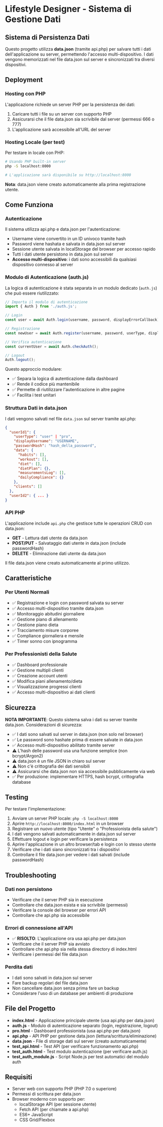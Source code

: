 # Lifestyle Designer - Sistema di Gestione Dati

## Sistema di Persistenza Dati

Questo progetto utilizza **data.json** (tramite api.php) per salvare tutti i dati dell'applicazione su server, permettendo l'accesso multi-dispositivo. I dati vengono memorizzati nel file data.json sul server e sincronizzati tra diversi dispositivi.

## Deployment

### Hosting con PHP
L'applicazione richiede un server PHP per la persistenza dei dati:
1. Caricare tutti i file su un server con supporto PHP
2. Assicurarsi che il file data.json sia scrivibile dal server (permessi 666 o 777)
3. L'applicazione sarà accessibile all'URL del server

### Hosting Locale (per test)
Per testare in locale con PHP:
```bash
# Usando PHP built-in server
php -S localhost:8000

# L'applicazione sarà disponibile su http://localhost:8000
```

**Nota**: data.json viene creato automaticamente alla prima registrazione utente.

## Come Funziona

### Autenticazione

Il sistema utilizza api.php e data.json per l'autenticazione:
- Username viene convertito in un ID univoco tramite hash
- Password viene hashata e salvata in data.json sul server
- Sessione utente salvata in localStorage del browser per accesso rapido
- Tutti i dati utente persistono in data.json sul server
- **Accesso multi-dispositivo**: i dati sono accessibili da qualsiasi dispositivo connesso al server

### Modulo di Autenticazione (auth.js)

La logica di autenticazione è stata separata in un modulo dedicato (`auth.js`) che può essere riutilizzato:

```javascript
// Importa il modulo di autenticazione
import { Auth } from './auth.js';

// Login
const user = await Auth.login(username, password, displayErrorCallback);

// Registrazione
const newUser = await Auth.register(username, password, userType, displayErrorCallback);

// Verifica autenticazione
const currentUser = await Auth.checkAuth();

// Logout
Auth.logout();
```

Questo approccio modulare:
- ✅ Separa la logica di autenticazione dalla dashboard
- ✅ Rende il codice più mantenibile
- ✅ Permette di riutilizzare l'autenticazione in altre pagine
- ✅ Facilita i test unitari

### Struttura Dati in data.json

I dati vengono salvati nel file `data.json` sul server tramite api.php:

```json
{
  "userId1": {
    "userType": "user" | "pro",
    "displayUsername": "USERNAME",
    "passwordHash": "hash_della_password",
    "data": {
      "habits": [],
      "workout": [],
      "diet": [],
      "dietPlan": {},
      "measurementsLog": [],
      "dailyCompliance": {}
    },
    "clients": []
  },
  "userId2": { ... }
}
```

### API PHP

L'applicazione include `api.php` che gestisce tutte le operazioni CRUD con data.json:
- **GET** - Lettura dati utente da data.json
- **POST/PUT** - Salvataggio dati utente in data.json (include passwordHash)
- **DELETE** - Eliminazione dati utente da data.json

Il file data.json viene creato automaticamente al primo utilizzo.

## Caratteristiche

### Per Utenti Normali
- ✅ Registrazione e login con password salvata su server
- ✅ Accesso multi-dispositivo tramite data.json
- ✅ Monitoraggio abitudini giornaliere
- ✅ Gestione piano di allenamento
- ✅ Gestione piano dieta
- ✅ Tracciamento misure corporee
- ✅ Compliance giornaliera e mensile
- ✅ Timer sonno con ipnogramma

### Per Professionisti della Salute
- ✅ Dashboard professionale
- ✅ Gestione multipli clienti
- ✅ Creazione account utenti
- ✅ Modifica piani allenamento/dieta
- ✅ Visualizzazione progressi clienti
- ✅ Accesso multi-dispositivo ai dati clienti

## Sicurezza

**NOTA IMPORTANTE**: Questo sistema salva i dati su server tramite data.json. Considerazioni di sicurezza:
- ✅ I dati sono salvati sul server in data.json (non solo nel browser)
- ✅ Le password sono hashate prima di essere salvate in data.json
- ✅ Accesso multi-dispositivo abilitato tramite server
- ⚠️ L'hash delle password usa una funzione semplice (non bcrypt/Argon2)
- ⚠️ data.json è un file JSON in chiaro sul server
- ⚠️ Non c'è crittografia dei dati sensibili
- ⚠️ Assicurarsi che data.json non sia accessibile pubblicamente via web
- ✅ Per produzione: implementare HTTPS, hash bcrypt, crittografia database

## Testing

Per testare l'implementazione:
1. Avviare un server PHP locale: `php -S localhost:8000`
2. Aprire `http://localhost:8000/index.html` in un browser
3. Registrare un nuovo utente (tipo "Utente" o "Professionista della salute")
4. I dati vengono salvati automaticamente in data.json sul server
5. Effettuare logout e login per verificare la persistenza
6. Aprire l'applicazione in un altro browser/tab e login con lo stesso utente
7. Verificare che i dati siano sincronizzati tra i dispositivi
8. Controllare il file data.json per vedere i dati salvati (include passwordHash)

## Troubleshooting

### Dati non persistono
- Verificare che il server PHP sia in esecuzione
- Controllare che data.json esista e sia scrivibile (permessi)
- Verificare la console del browser per errori API
- Controllare che api.php sia accessibile

### Errori di connessione all'API
- ✅ **RISOLTO**: L'applicazione ora usa api.php per data.json
- Verificare che il server PHP sia avviato
- Controllare che api.php sia nella stessa directory di index.html
- Verificare i permessi del file data.json

### Perdita dati
- I dati sono salvati in data.json sul server
- Fare backup regolari del file data.json
- Non cancellare data.json senza prima fare un backup
- Considerare l'uso di un database per ambienti di produzione

## File del Progetto

- **index.html** - Applicazione principale utente (usa api.php per data.json)
- **auth.js** - Modulo di autenticazione separato (login, registrazione, logout)
- **pro.html** - Dashboard professionista (usa api.php per data.json)
- **api.php** - API PHP per gestione data.json (lettura/scrittura/eliminazione)
- **data.json** - File di storage dati sul server (creato automaticamente)
- **test_api.html** - Test API (per verificare funzionamento api.php)
- **test_auth.html** - Test modulo autenticazione (per verificare auth.js)
- **test_auth_module.js** - Script Node.js per test automatici del modulo auth

## Requisiti

- Server web con supporto PHP (PHP 7.0 o superiore)
- Permessi di scrittura per data.json
- Browser moderno con supporto per:
  - localStorage API (per sessione utente)
  - Fetch API (per chiamate a api.php)
  - ES6+ JavaScript
  - CSS Grid/Flexbox
